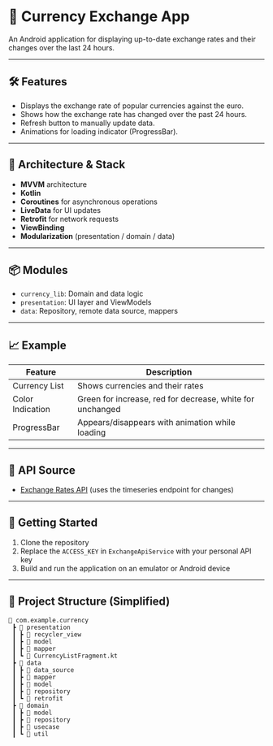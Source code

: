 
# 📱 Currency Exchange App

An Android application for displaying up-to-date exchange rates and their changes over the last 24 hours.

---

## 🛠 Features

- Displays the exchange rate of popular currencies against the euro.
- Shows how the exchange rate has changed over the past 24 hours.
- Refresh button to manually update data.
- Animations for loading indicator (ProgressBar).

---

## 🧱 Architecture & Stack

- **MVVM** architecture
- **Kotlin**
- **Coroutines** for asynchronous operations
- **LiveData** for UI updates
- **Retrofit** for network requests
- **ViewBinding**
- **Modularization** (presentation / domain / data)

---

## 📦 Modules

- `currency_lib`: Domain and data logic
- `presentation`: UI layer and ViewModels
- `data`: Repository, remote data source, mappers

---

## 📈 Example

| Feature        | Description                                  |
|----------------|----------------------------------------------|
| Currency List  | Shows currencies and their rates             |
| Color Indication | Green for increase, red for decrease, white for unchanged |
| ProgressBar    | Appears/disappears with animation while loading |

---

## 🔗 API Source

- [Exchange Rates API](https://exchangeratesapi.io/) (uses the timeseries endpoint for changes)

---

## 🚀 Getting Started

1. Clone the repository
2. Replace the `ACCESS_KEY` in `ExchangeApiService` with your personal API key
3. Build and run the application on an emulator or Android device

---

## 📂 Project Structure (Simplified)

```
📁 com.example.currency
 ┣ 📁 presentation
 ┃ ┣ 📁 recycler_view
 ┃ ┣ 📁 model
 ┃ ┣ 📁 mapper
 ┃ ┗ 📜 CurrencyListFragment.kt
 ┣ 📁 data
 ┃ ┣ 📁 data_source
 ┃ ┣ 📁 mapper
 ┃ ┣ 📁 model
 ┃ ┣ 📁 repository
 ┃ ┗ 📁 retrofit
 ┣ 📁 domain
 ┃ ┣ 📁 model
 ┃ ┣ 📁 repository
 ┃ ┣ 📁 usecase
 ┃ ┗ 📁 util
```
